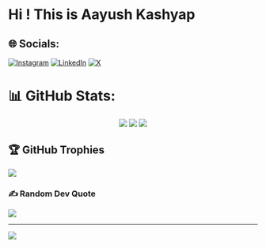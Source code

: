 # Hi ! This is Aayush Kashyap

## 🌐 Socials:
[![Instagram](https://img.shields.io/badge/Instagram-%23E4405F.svg?logo=Instagram&logoColor=white)](https://instagram.com/kashyaap.a) [![LinkedIn](https://img.shields.io/badge/LinkedIn-%230077B5.svg?logo=linkedin&logoColor=white)](https://linkedin.com/in/ayush-kashyap-240655257) [![X](https://img.shields.io/badge/X-black.svg?logo=X&logoColor=white)](https://x.com/aayuk_5183) 

# 📊 GitHub Stats:
<div align="center">

  <img src="https://github-readme-stats.vercel.app/api/top-langs/?username=AayushKP&theme=radical&hide_border=false&include_all_commits=true&count_private=true&layout=compact" />
  <img src="https://github-readme-stats.vercel.app/api?username=AayushKP&theme=radical&hide_border=false&include_all_commits=true&count_private=true" />
  <img src="https://github-readme-streak-stats.herokuapp.com/?user=AayushKP&theme=radical&hide_border=false" />

</div>

## 🏆 GitHub Trophies
![](https://github-profile-trophy.vercel.app/?username=AayushKP&theme=radical&no-frame=false&no-bg=false&margin-w=4)

### ✍️ Random Dev Quote
![](https://quotes-github-readme.vercel.app/api?type=horizontal&theme=merko)

---
[![](https://visitcount.itsvg.in/api?id=AayushKP&icon=0&color=0)](https://visitcount.itsvg.in)

<!-- Proudly created with GPRM ( https://gprm.itsvg.in ) -->
